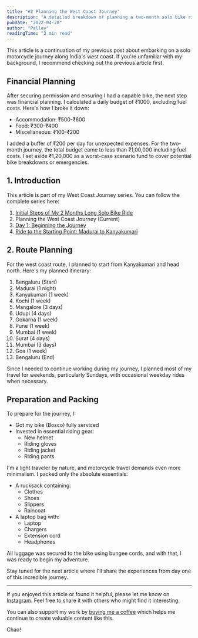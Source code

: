 ```yaml
---
title: "#2 Planning the West Coast Journey"
description: "A detailed breakdown of planning a two-month solo bike ride along India's west coast, covering budget, route planning, and preparation."
pubDate: "2022-04-20"
author: "Pallav"
readingTime: "3 min read"
---
```


This article is a continuation of my previous post about embarking on a solo motorcycle journey along India's west coast. If you're unfamiliar with my background, I recommend checking out the previous article first.

## Financial Planning

After securing permission and ensuring I had a capable bike, the next step was financial planning. I calculated a daily budget of ₹1000, excluding fuel costs. Here's how I broke it down:

- Accommodation: ₹500-₹600
- Food: ₹300-₹400
- Miscellaneous: ₹100-₹200

I added a buffer of ₹200 per day for unexpected expenses. For the two-month journey, the total budget came to less than ₹1,00,000 including fuel costs. I set aside ₹1,20,000 as a worst-case scenario fund to cover potential bike breakdowns or emergencies.

## 1. Introduction

This article is part of my West Coast Journey series. You can follow the complete series here:
1. [Initial Steps of My 2 Months Long Solo Bike Ride](/blog/west-coast-journey-begins)
2. Planning the West Coast Journey (Current)
3. [Day 1: Beginning the Journey](/blog/day-1-beginning-the-journey)
4. [Ride to the Starting Point: Madurai to Kanyakumari](/blog/ride-to-starting-point)

## 2. Route Planning

For the west coast route, I planned to start from Kanyakumari and head north. Here's my planned itinerary:

1. Bengaluru (Start)
2. Madurai (1 night)
3. Kanyakumari (1 week)
4. Kochi (1 week)
5. Mangalore (3 days)
6. Udupi (4 days)
7. Gokarna (1 week)
8. Pune (1 week)
9. Mumbai (1 week)
10. Surat (4 days)
11. Mumbai (3 days)
12. Goa (1 week)
13. Bengaluru (End)

Since I needed to continue working during my journey, I planned most of my travel for weekends, particularly Sundays, with occasional weekday rides when necessary.

## Preparation and Packing

To prepare for the journey, I:
- Got my bike (Bosco) fully serviced
- Invested in essential riding gear:
  - New helmet
  - Riding gloves
  - Riding jacket
  - Riding pants

I'm a light traveler by nature, and motorcycle travel demands even more minimalism. I packed only the absolute essentials:

- A rucksack containing:
  - Clothes
  - Shoes
  - Slippers
  - Raincoat
- A laptop bag with:
  - Laptop
  - Chargers
  - Extension cord
  - Headphones

All luggage was secured to the bike using bungee cords, and with that, I was ready to begin my adventure.

Stay tuned for the next article where I'll share the experiences from day one of this incredible journey.

---


If you enjoyed this article or found it helpful, please let me know on [Instagram](https://www.instagram.com/pallav_jha26/). Feel free to share it with others who might find it interesting.

You can also support my work by [buying me a coffee](https://buymeacoffee.com/pallavjha) which helps me continue to create valuable content like this.

Chao!